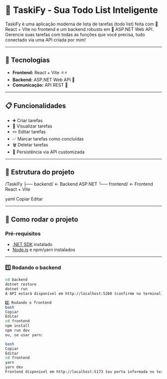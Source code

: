 # 🚀 TaskiFy - Sua Todo List Inteligente

TaskiFy é uma aplicação moderna de lista de tarefas (todo list) feita com 💙 React + Vite no frontend e um backend robusto em 🧱 ASP.NET Web API.  
Gerencie suas tarefas com todas as funções que você precisa, tudo conectado via uma API criada por mim!

---

## 🔧 Tecnologias

- **Frontend:** React + Vite ⚛️⚡  
- **Backend:** ASP.NET Web API 🧱  
- **Comunicação:** API REST 🚦

---

## 📋 Funcionalidades

- ➕ Criar tarefas  
- 👀 Visualizar tarefas  
- ✏️ Editar tarefas  
- ✅ Marcar tarefas como concluídas  
- 🗑️ Deletar tarefas  
- 🔄 Persistência via API customizada

---

## 📁 Estrutura do projeto

/TaskiFy
├── backend/ ← Backend ASP.NET
└── frontend/ ← Frontend React + Vite

yaml
Copiar
Editar

---

## 🚀 Como rodar o projeto

### Pré-requisitos

- [.NET SDK](https://dotnet.microsoft.com/en-us/download) instalado  
- [Node.js](https://nodejs.org/) e npm/yarn instalados

---

### 1️⃣ Rodando o backend

```bash
cd backend
dotnet restore
dotnet run
A API estará disponível em http://localhost:5260 (confirme no terminal).

2️⃣ Rodando o frontend
bash
Copiar
Editar
cd frontend
npm install
npm run dev
ou, se usar yarn:

bash
Copiar
Editar
cd frontend
yarn
yarn dev
Frontend disponível em http://localhost:5173 (ou porta informada no terminal).
 
